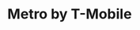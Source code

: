 ---
title: "Metro by T-Mobile"
url: /portland/metro-by-t-mobile-southeast-182nd-avenue/
shop: mobile phone
---